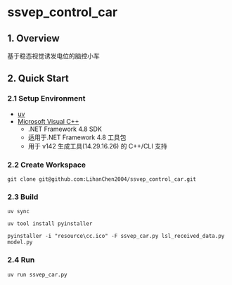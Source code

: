 # ssvep_control_car

## 1. Overview

基于稳态视觉诱发电位的脑控小车

## 2. Quick Start

### 2.1 Setup Environment

- [uv](https://docs.astral.sh/uv/getting-started/installation/)
- [Microsoft Visual C++](https://visualstudio.microsoft.com/visual-cpp-build-tools/)
  - .NET Framework 4.8 SDK
  - 适用于.NET Framework 4.8 工具包
  - 用于 v142 生成工具(14.29.16.26) 的 C++/CLI 支持

### 2.2 Create Workspace

```shell
git clone git@github.com:LihanChen2004/ssvep_control_car.git
```

### 2.3 Build

```shell
uv sync
```

```shell
uv tool install pyinstaller
```

```shell
pyinstaller -i "resource\cc.ico" -F ssvep_car.py lsl_received_data.py model.py
```

### 2.4 Run

```shell
uv run ssvep_car.py
```

